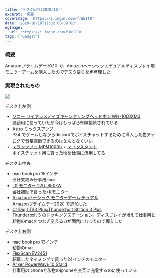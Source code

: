 ```yaml
---
title: 'デスク周り(2020/10)'
excerpt: '概要'
coverImage: 'https://i.imgur.com/fJWEIT8'
date: '2020-10-18T11:02:00+09:00'
ogImage:
  url: 'https://i.imgur.com/fJWEIT8'
tags: ['Gadget']
---
```


### 概要

Amazonプライムデー2020 で、Amazonベーシックのデュアルディスプレイ用モニターアームを購入したのでデスク周りを再整理した

### 実現されたもの

![](https://i.imgur.com/QWxkJ4l.jpeg)

デスク上左側

*   [ソニー ワイヤレスノイズキャンセリングヘッドホン WH-1000XM3](https://www.amazon.co.jp/dp/B07GZ8DZC8?ie=UTF8&linkCode=ll1&tag=homura10059-22&linkId=742ecf1e62cda557f3fb2535d5ebdae1&language=ja_JP&ref_=as_li_ss_tl)  
    通勤用に使っていたが今はもっぱら有線接続されている
*   [Astro ミックスアンプ](https://www.amazon.co.jp/dp/B07GTKSCMB?ie=UTF8&linkCode=ll1&tag=homura10059-22&linkId=4a02dee74aa4c1358649e59526b08e36&language=ja_JP&ref_=as_li_ss_tl)  
    PS4 でゲームしながらdiscordでボイスチャットするために導入した物アナログで音量調節できるのはなんとなくいい
*   [マランツプロ MPM1000U](https://www.amazon.co.jp/gp/product/B01GHOM67W?ie=UTF8&linkCode=ll1&tag=homura10059-22&linkId=c35a440d350a8fc6fdf0a27d5064e443&language=ja_JP&ref_=as_li_ss_tl) + [マイクスタンド](https://www.amazon.co.jp/gp/product/B074T9CT1R?ie=UTF8&linkCode=ll1&tag=homura10059-22&linkId=d8086b0d2c9e918b479668296d934d6e&language=ja_JP&ref_=as_li_ss_tl)  
    ボイスチャット用に買った物を仕事に流用してる

デスク上中央

*   mac book pro 15インチ  
    会社支給の仕事用mac
*   [LG モニター 27UL850-W](https://www.amazon.co.jp/gp/product/B07KM8RD34?ie=UTF8&linkCode=ll1&tag=homura10059-22&linkId=04b1ed2e5cb38159238db7d1478893ba&language=ja_JP&ref_=as_li_ss_tl)  
    会社補助で買った4Kモニター
*   [Amazonベーシック モニターアーム デュアル](https://www.amazon.co.jp/gp/product/B00MIBN71I?ie=UTF8&linkCode=ll1&tag=homura10059-22&linkId=5b9187068bde9df8c5e8a3126932ab62&language=ja_JP&ref_=as_li_ss_tl)  
    Amazonプライムデー2020 で追加した
*   [CalDigit TS3 Plus/Thunderbolt Station 3 Plus](https://www.amazon.co.jp/dp/B07GWDK66G?ie=UTF8&linkCode=ll1&tag=homura10059-22&linkId=0156ab55aec0a91fb727ec1dc0659484&language=ja_JP&ref_=as_li_ss_tl)  
    Thunderbolt 3 のドッキングステーション。ディスプレイが増えて仕事用と私物のmacをつなぎ変えるのが面倒になったので導入した

デスク上右側

*   mac book pro 13インチ  
    私物のmac
*   [FlexScan EV2451](https://www.amazon.co.jp/dp/B01MU28MND?ie=UTF8&linkCode=ll1&tag=homura10059-22&linkId=27f8a3c4bebc1bbfe1d677fa53bfff83&language=ja_JP&ref_=as_li_ss_tl)  
    転職したタイミングで買った24インチのモニター
*   [Anker PowerWave 10 Stand](https://www.amazon.co.jp/dp/B07WGPPZQK?ie=UTF8&linkCode=ll1&tag=homura10059-22&linkId=245b92a2de8c28aadc0a363bf0274275&language=ja_JP&ref_=as_li_ss_tl)  
    仕事用のiphoneと私物のiphoneを交互に充電するのに使っている